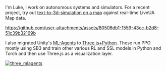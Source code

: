 I'm Luke, I work on autonomous systems and simulators. For a recent project, try out [text-to-3d-simulation on a map](https://struct.inc/map/) against real-time LiveUA Map data. 



https://github.com/user-attachments/assets/80506db1-1559-43cc-b2d8-51c39b32169b

I also migrated Unity's [ML-Agents](https://github.com/Unity-Technologies/ml-agents) to [Three.js+Python](https://github.com/lukehollis/three-mlagents). These run PPO mostly using SB3 and train other various RL and SSL models in Python and Torch and then use Three.js as a visualization layer. 

[![three_mlagents](https://github.com/user-attachments/assets/31539323-eeac-4199-9031-85b46bb2b6cc)](https://lukehollis.github.io/three-mlagents/)


